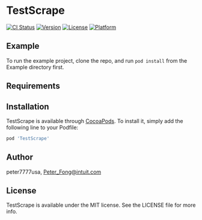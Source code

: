 # TestScrape

[![CI Status](http://img.shields.io/travis/peter7777usa/TestScrape.svg?style=flat)](https://travis-ci.org/peter7777usa/TestScrape)
[![Version](https://img.shields.io/cocoapods/v/TestScrape.svg?style=flat)](http://cocoapods.org/pods/TestScrape)
[![License](https://img.shields.io/cocoapods/l/TestScrape.svg?style=flat)](http://cocoapods.org/pods/TestScrape)
[![Platform](https://img.shields.io/cocoapods/p/TestScrape.svg?style=flat)](http://cocoapods.org/pods/TestScrape)

## Example

To run the example project, clone the repo, and run `pod install` from the Example directory first.

## Requirements

## Installation

TestScrape is available through [CocoaPods](http://cocoapods.org). To install
it, simply add the following line to your Podfile:

```ruby
pod 'TestScrape'
```

## Author

peter7777usa, Peter_Fong@intuit.com

## License

TestScrape is available under the MIT license. See the LICENSE file for more info.
